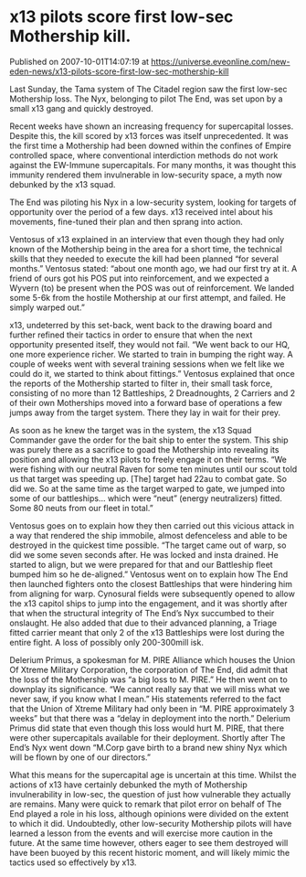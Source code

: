 # x13 pilots score first low-sec Mothership kill.
Published on 2007-10-01T14:07:19 at https://universe.eveonline.com/new-eden-news/x13-pilots-score-first-low-sec-mothership-kill

Last Sunday, the Tama system of The Citadel region saw the first low-sec Mothership loss. The Nyx, belonging to pilot The End, was set upon by a small x13 gang and quickly destroyed. 

Recent weeks have shown an increasing frequency for supercapital losses. Despite this, the kill scored by x13 forces was itself unprecedented. It was the first time a Mothership had been downed within the confines of Empire controlled space, where conventional interdiction methods do not work against the EW-Immune supercapitals. For many months, it was thought this immunity rendered them invulnerable in low-security space, a myth now debunked by the x13 squad.

The End was piloting his Nyx in a low-security system, looking for targets of opportunity over the period of a few days. x13 received intel about his movements, fine-tuned their plan and then sprang into action. 

Ventosus of x13 explained in an interview that even though they had only known of the Mothership being in the area for a short time, the technical skills that they needed to execute the kill had been planned “for several months.” Ventosus stated: “about one month ago, we had our first try at it. A friend of ours got his POS put into reinforcement, and we expected a Wyvern (to) be present when the POS was out of reinforcement. We landed some 5-6k from the hostile Mothership at our first attempt, and failed. He simply warped out.” 

x13, undeterred by this set-back, went back to the drawing board and further refined their tactics in order to ensure that when the next opportunity presented itself, they would not fail. “We went back to our HQ, one more experience richer. We started to train in bumping the right way. A couple of weeks went with several training sessions when we felt like we could do it, we started to think about fittings.” Ventosus explained that once the reports of the Mothership started to filter in, their small task force, consisting of no more than 12 Battleships, 2 Dreadnoughts, 2 Carriers and 2 of their own Motherships moved into a forward base of operations a few jumps away from the target system. There they lay in wait for their prey.

As soon as he knew the target was in the system, the x13 Squad Commander gave the order for the bait ship to enter the system. This ship was purely there as a sacrifice to goad the Mothership into revealing its position and allowing the x13 pilots to freely engage it on their terms. “We were fishing with our neutral Raven for some ten minutes until our scout told us that target was speeding up. [The] target had 22au to combat gate. So did we. So at the same time as the target warped to gate, we jumped into some of our battleships... which were “neut” (energy neutralizers) fitted. Some 80 neuts from our fleet in total.” 

Ventosus goes on to explain how they then carried out this vicious attack in a way that rendered the ship immobile, almost defenceless and able to be destroyed in the quickest time possible. “The target came out of warp, so did we some seven seconds after. He was locked and insta drained. He started to align, but we were prepared for that and our Battleship fleet bumped him so he de-aligned.” Ventosus went on to explain how The End then launched fighters onto the closest Battleships that were hindering him from aligning for warp. Cynosural fields were subsequently opened to allow the x13 capitol ships to jump into the engagement, and it was shortly after that when the structural integrity of The End’s Nyx succumbed to their onslaught. He also added that due to their advanced planning, a Triage fitted carrier meant that only 2 of the x13 Battleships were lost during the entire fight. A loss of possibly only 200-300mill isk.

Delerium Primus, a spokesman for M. PIRE Alliance which houses the Union Of Xtreme Military Corporation, the corporation of The End, did admit that the loss of the Mothership was “a big loss to M. PIRE.” He then went on to downplay its significance. “We cannot really say that we will miss what we never saw, if you know what I mean.” His statements referred to the fact that the Union of Xtreme Military had only been in “M. PIRE approximately 3 weeks” but that there was a “delay in deployment into the north.” Delerium Primus did state that even though this loss would hurt M. PIRE, that there were other supercapitals available for their deployment. Shortly after The End’s Nyx went down “M.Corp gave birth to a brand new shiny Nyx which will be flown by one of our directors.” 

What this means for the supercapital age is uncertain at this time. Whilst the actions of x13 have certainly debunked the myth of Mothership invulnerability in low-sec, the question of just how vulnerable they actually are remains. Many were quick to remark that pilot error on behalf of The End played a role in his loss, although opinions were divided on the extent to which it did. Undoubtedly, other low-security Mothership pilots will have learned a lesson from the events and will exercise more caution in the future. At the same time however, others eager to see them destroyed will have been buoyed by this recent historic moment, and will likely mimic the tactics used so effectively by x13.
